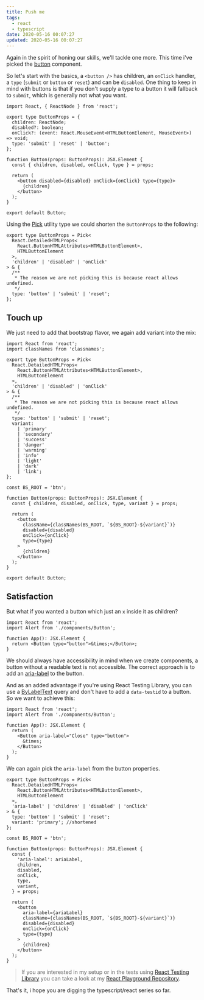```yaml
---
title: Push me
tags:
  - react
  - typescript
date: 2020-05-16 00:07:27
updated: 2020-05-16 00:07:27
---
```



Again in the spirit of honing our skills, we'll tackle one more. This time i've picked the [button](https://getbootstrap.com/docs/4.5/components/buttons/) component.

So let's start with the basics, a `<button />` has children, an `onClick` handler, a `type` (`submit` or `button` or `reset`) and can be `disabled`. One thing to keep in mind with buttons is that if you don't supply a type to a button it will fallback to `submit`, which is generally not what you want.

```tsx
import React, { ReactNode } from 'react';

export type ButtonProps = {
  children: ReactNode;
  disabled?: boolean;
  onClick?: (event: React.MouseEvent<HTMLButtonElement, MouseEvent>) => void;
  type: 'submit' | 'reset' | 'button';
};

function Button(props: ButtonProps): JSX.Element {
  const { children, disabled, onClick, type } = props;

  return (
    <button disabled={disabled} onClick={onClick} type={type}>
      {children}
    </button>
  );
}

export default Button;
```

Using the [Pick](https://www.typescriptlang.org/docs/handbook/utility-types.html#picktk) utility type we could shorten the `ButtonProps` to the following:

```tsx
export type ButtonProps = Pick<
  React.DetailedHTMLProps<
    React.ButtonHTMLAttributes<HTMLButtonElement>,
    HTMLButtonElement
  >,
  'children' | 'disabled' | 'onClick'
> & {
  /**
   * The reason we are not picking this is because react allows undefined.
   */
  type: 'button' | 'submit' | 'reset';
};
```

## Touch up

We just need to add that bootstrap flavor, we again add variant into the mix:

```tsx
import React from 'react';
import classNames from 'classnames';

export type ButtonProps = Pick<
  React.DetailedHTMLProps<
    React.ButtonHTMLAttributes<HTMLButtonElement>,
    HTMLButtonElement
  >,
  'children' | 'disabled' | 'onClick'
> & {
  /**
   * The reason we are not picking this is because react allows undefined.
   */
  type: 'button' | 'submit' | 'reset';
  variant:
    | 'primary'
    | 'secondary'
    | 'success'
    | 'danger'
    | 'warning'
    | 'info'
    | 'light'
    | 'dark'
    | 'link';
};

const BS_ROOT = 'btn';

function Button(props: ButtonProps): JSX.Element {
  const { children, disabled, onClick, type, variant } = props;

  return (
    <button
      className={classNames(BS_ROOT, `${BS_ROOT}-${variant}`)}
      disabled={disabled}
      onClick={onClick}
      type={type}
    >
      {children}
    </button>
  );
}

export default Button;
```

## Satisfaction

But what if you wanted a button which just an `x` inside it as children?

```tsx
import React from 'react';
import Alert from './components/Button';

function App(): JSX.Element {
  return <Button type="button">&times;</Button>;
}
```

We should always have accessibility in mind when we create components, a button without a readable text is not accessible. The correct approach is to add an [aria-label](https://developer.mozilla.org/en-US/docs/Web/Accessibility/ARIA/ARIA_Techniques/Using_the_aria-label_attribute) to the button.

And as an added advantage if you're using React Testing Library, you can use a [ByLabelText](https://testing-library.com/docs/dom-testing-library/api-queries#bylabeltext) query and don't have to add a `data-testid` to a button. So we want to achieve this:

```tsx
import React from 'react';
import Alert from './components/Button';

function App(): JSX.Element {
  return (
    <Button aria-label="Close" type="button">
      &times;
    </Button>
  );
}
```

We can again pick the `aria-label` from the button properties.

```tsx
export type ButtonProps = Pick<
  React.DetailedHTMLProps<
    React.ButtonHTMLAttributes<HTMLButtonElement>,
    HTMLButtonElement
  >,
  'aria-label' | 'children' | 'disabled' | 'onClick'
> & {
  type: 'button' | 'submit' | 'reset';
  variant: 'primary'; //shortened
};

const BS_ROOT = 'btn';

function Button(props: ButtonProps): JSX.Element {
  const {
    'aria-label': ariaLabel,
    children,
    disabled,
    onClick,
    type,
    variant,
  } = props;

  return (
    <button
      aria-label={ariaLabel}
      className={classNames(BS_ROOT, `${BS_ROOT}-${variant}`)}
      disabled={disabled}
      onClick={onClick}
      type={type}
    >
      {children}
    </button>
  );
}
```

> If you are interested in my setup or in the tests using [React Testing Library](https://testing-library.com/docs/react-testing-library/intro) you can take a look at my [React Playground Repository](https://github.com/tommarien/react-playground/blob/master/src/components/Button.tsx).

That's it, i hope you are digging the typescript/react series so far.
